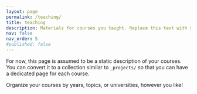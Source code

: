 ```yaml
---
layout: page
permalink: /teaching/
title: teaching
description: Materials for courses you taught. Replace this text with your description.
nav: false
nav_order: 5
#published: false
---
```


For now, this page is assumed to be a static description of your courses. You can convert it to a collection similar to `_projects/` so that you can have a dedicated page for each course.

Organize your courses by years, topics, or universities, however you like!
